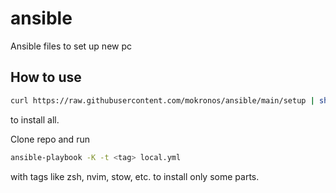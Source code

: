 # ansible
Ansible files to set up new pc

## How to use

```bash
curl https://raw.githubusercontent.com/mokronos/ansible/main/setup | sh
```

to install all.

Clone repo and run

```bash
ansible-playbook -K -t <tag> local.yml
```

with tags like zsh, nvim, stow, etc. to install only some parts.
